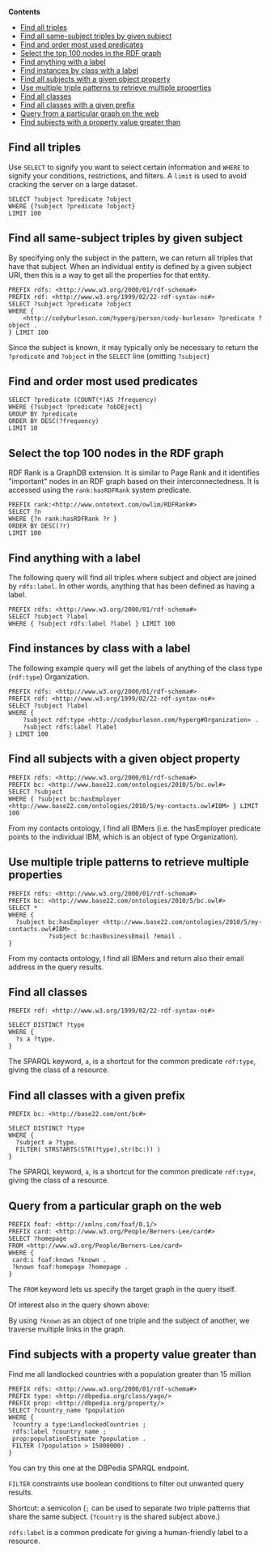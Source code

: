 **Contents**

- [Find all triples](/blog/sparql-examples-select#find-all-triples)
- [Find all same-subject triples by given subject](/blog/sparql-examples-select#find-all-same-subject-triples-by-given-subject)
- [Find and order most used predicates](/blog/sparql-examples-select#find-and-order-most-used-predicates)
- [Select the top 100 nodes in the RDF graph](/blog/sparql-examples-select#select-the-top-100-nodes-in-the-rdf-graph)
- [Find anything with a label](/blog/sparql-examples-select#find-anything-with-a-label)
- [Find instances by class with a label](/blog/sparql-examples-select#find-instances-by-class-with-a-label)
- [Find all subjects with a given object property](/blog/sparql-examples-select#find-all-subjects-with-a-given-object-property)
- [Use multiple triple patterns to retrieve multiple properties](/blog/sparql-examples-select#use-multiple-triple-patterns-to-retrieve-multiple-properties)
- [Find all classes](/blog/sparql-examples-select#find-all-classes)
- [Find all classes with a given prefix](/blog/sparql-examples-select#find-all-classes-with-a-given-prefix)
- [Query from a particular graph on the web](/blog/sparql-examples-select#query-from-a-particular-graph-on-the-web)
- [Find subjects with a property value greater than](/blog/sparql-examples-select#find-subjects-with-a-property-value-greater-than)

## Find all triples
Use `SELECT` to signify you want to select certain information and `WHERE` to signify your conditions, restrictions, and filters. A `limit` is used to avoid cracking the server on a large dataset.

``` sparql
SELECT ?subject ?predicate ?object
WHERE {?subject ?predicate ?object} 
LIMIT 100
```

## Find all same-subject triples by given subject

By specifying only the subject in the pattern, we can return all triples that have that subject. When an individual entity is defined by a given subject URI, then this is a way to get all the properties for that entity. 

``` sparql
PREFIX rdfs: <http://www.w3.org/2000/01/rdf-schema#>
PREFIX rdf: <http://www.w3.org/1999/02/22-rdf-syntax-ns#>
SELECT ?subject ?predicate ?object
WHERE {
    <http://codyburleson.com/hyperg/person/cody-burleson> ?predicate ?object .
} LIMIT 100
```

Since the subject is known, it may typically only be necessary to return the `?predicate` and `?object` in the `SELECT` line (omitting `?subject`)

## Find and order most used predicates

``` sparql
SELECT ?predicate (COUNT(*)AS ?frequency)
WHERE {?subject ?predicate ?obDEject}
GROUP BY ?predicate
ORDER BY DESC(?frequency)
LIMIT 10
```

## Select the top 100 nodes in the RDF graph

RDF Rank is a GraphDB extension. It is similar to Page Rank and it identifies "important" nodes in an RDF graph based on their interconnectedness. It is accessed using the `rank:hasRDFRank` system predicate. 

``` sparql
PREFIX rank:<http://www.ontotext.com/owlim/RDFRank#>
SELECT ?n
WHERE {?n rank:hasRDFRank ?r }
ORDER BY DESC(?r)
LIMIT 100
```

## Find anything with a label

The following query will find all triples where subject and object are joined by `rdfs:label`. In other words, anything that has been defined as having a label.

``` sparql
PREFIX rdfs: <http://www.w3.org/2000/01/rdf-schema#>
SELECT ?subject ?label
WHERE { ?subject rdfs:label ?label } LIMIT 100
```

## Find instances by class with a label

The following example query will get the labels of anything of the class type (`rdf:type`) Organization.

``` saprql
PREFIX rdfs: <http://www.w3.org/2000/01/rdf-schema#>
PREFIX rdf: <http://www.w3.org/1999/02/22-rdf-syntax-ns#>
SELECT ?subject ?label
WHERE {
    ?subject rdf:type <http://codyburleson.com/hyperg#Organization> .
    ?subject rdfs:label ?label
} LIMIT 100
```

## Find all subjects with a given object property

``` sparql
PREFIX rdfs: <http://www.w3.org/2000/01/rdf-schema#>
PREFIX bc: <http://www.base22.com/ontologies/2010/5/bc.owl#>
SELECT ?subject
WHERE { ?subject bc:hasEmployer <http://www.base22.com/ontologies/2010/5/my-contacts.owl#IBM> } LIMIT 100
```

From my contacts ontology, I find all IBMers (i.e. the hasEmployer predicate points to the individual IBM, which is an object of type Organization).

## Use multiple triple patterns to retrieve multiple properties

``` sparql
PREFIX rdfs: <http://www.w3.org/2000/01/rdf-schema#>
PREFIX bc: <http://www.base22.com/ontologies/2010/5/bc.owl#>
SELECT *
WHERE {
  ?subject bc:hasEmployer <http://www.base22.com/ontologies/2010/5/my-contacts.owl#IBM> .
           ?subject bc:hasBusinessEmail ?email .
}
```

From my contacts ontology, I find all IBMers and return also their email address in the query results.

## Find all classes

``` sparql
PREFIX rdf: <http://www.w3.org/1999/02/22-rdf-syntax-ns#>
 
SELECT DISTINCT ?type
WHERE {
  ?s a ?type.
}
```

The SPARQL keyword, `a`, is a shortcut for the common predicate `rdf:type`, giving the class of a resource.

## Find all classes with a given prefix

``` sparql
PREFIX bc: <http://base22.com/ont/bc#>
 
SELECT DISTINCT ?type
WHERE {
  ?subject a ?type.
  FILTER( STRSTARTS(STR(?type),str(bc:)) )
}
```

The SPARQL keyword, `a`, is a shortcut for the common predicate `rdf:type`, giving the class of a resource.

## Query from a particular graph on the web

``` sparql
PREFIX foaf: <http://xmlns.com/foaf/0.1/>
PREFIX card: <http://www.w3.org/People/Berners-Lee/card#>
SELECT ?homepage
FROM <http://www.w3.org/People/Berners-Lee/card>
WHERE {
 card:i foaf:knows ?known .
 ?known foaf:homepage ?homepage .
}
```

The `FROM` keyword lets us specify the target graph in the query itself.

Of interest also in the query shown above:

By using `?known` as an object of one triple and the subject of another, we traverse multiple links in the graph.

## Find subjects with a property value greater than

Find me all landlocked countries with a population greater than 15 million

``` sparql
PREFIX rdfs: <http://www.w3.org/2000/01/rdf-schema#>
PREFIX type: <http://dbpedia.org/class/yago/>
PREFIX prop: <http://dbpedia.org/property/>
SELECT ?country_name ?population
WHERE {
 ?country a type:LandlockedCountries ;
 rdfs:label ?country_name ;
 prop:populationEstimate ?population .
 FILTER (?population > 15000000) .
}
```

You can try this one at the DBPedia SPARQL endpoint.

`FILTER` constraints use boolean conditions to filter out unwanted query results.

Shortcut: a semicolon (`;` can be used to separate two triple patterns that share the same subject. (`?country` is the shared subject above.)

`rdfs:label` is a common predicate for giving a human-friendly label to a resource.

